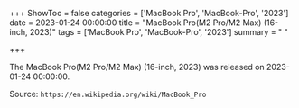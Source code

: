 +++
ShowToc = false
categories = ['MacBook Pro', 'MacBook-Pro', '2023']
date = 2023-01-24 00:00:00
title = "MacBook Pro(M2 Pro/M2 Max) (16-inch, 2023)"
tags = ['MacBook Pro', 'MacBook-Pro', '2023']
summary = " "

+++

The MacBook Pro(M2 Pro/M2 Max) (16-inch, 2023) was released on 2023-01-24 00:00:00.

Source: `https://en.wikipedia.org/wiki/MacBook_Pro`


